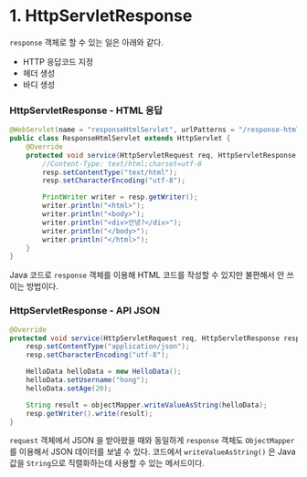 # 1. HttpServletResponse

`response` 객체로 할 수 있는 일은 아래와 같다.

- HTTP 응답코드 지정
- 헤더 생성
- 바디 생성

### HttpServletResponse - HTML 응답

```java
@WebServlet(name = "responseHtmlServlet", urlPatterns = "/response-html")
public class ResponseHtmlServlet extends HttpServlet {
    @Override
    protected void service(HttpServletRequest req, HttpServletResponse resp) throws ServletException, IOException {
        //Content-Type: text/html;charset=utf-8
        resp.setContentType("text/html");
        resp.setCharacterEncoding("utf-8");

        PrintWriter writer = resp.getWriter();
        writer.println("<html>");
        writer.println("<body>");
        writer.println("<div>안녕?</div>");
        writer.println("</body>");
        writer.println("</html>");
    }
}
```

Java 코드로 `response` 객체를 이용해 HTML 코드를 작성할 수 있지만 불편해서 안 쓰이는 방법이다.

### HttpServletResponse - API JSON

```java
@Override
protected void service(HttpServletRequest req, HttpServletResponse resp) throws ServletException, IOException {
    resp.setContentType("application/json");
    resp.setCharacterEncoding("utf-8");

    HelloData helloData = new HelloData();
    helloData.setUsername("hong");
    helloData.setAge(20);

    String result = objectMapper.writeValueAsString(helloData);
    resp.getWriter().write(result);
}
```

`request` 객체에서 JSON 을 받아왔을 때와 동일하게 `response` 객체도 `ObjectMapper` 를 이용해서
JSON 데이터를 보낼 수 있다. 코드에서 `writeValueAsString()` 은 Java 값을 `String`으로 직렬화하는데 사용할 수 있는 메서드이다.


